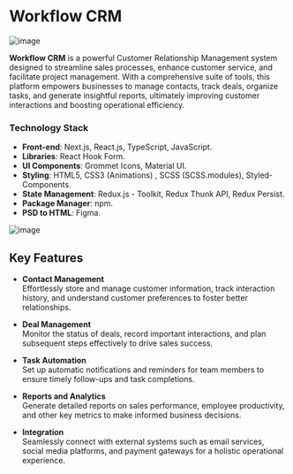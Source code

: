 # Workflow CRM

![image](https://github.com/user-attachments/assets/ab7a1b36-a32d-40e5-ae2d-b0a0170256b2)


**Workflow CRM** is a powerful Customer Relationship Management system designed to streamline sales processes, enhance customer service, and facilitate project management. With a comprehensive suite of tools, this platform empowers businesses to manage contacts, track deals, organize tasks, and generate insightful reports, ultimately improving customer interactions and boosting operational efficiency.

### Technology Stack

- **Front-end**: Next.js, React.js, TypeScript, JavaScript.
- **Libraries**: React Hook Form.
- **UI Components**: Grommet Icons, Material UI.
- **Styling**: HTML5, CSS3 (Animations) , SCSS (SCSS.modules), Styled-Components.
- **State Management**: Redux.js - Toolkit, Redux Thunk API, Redux Persist.
- **Package Manager**: npm.
- **PSD to HTML**: Figma.

![image](https://github.com/user-attachments/assets/20c8ec68-7a6f-4593-b8fe-fc8936e501e3)


## Key Features

- **Contact Management**  
  Effortlessly store and manage customer information, track interaction history, and understand customer preferences to foster better relationships.

- **Deal Management**  
  Monitor the status of deals, record important interactions, and plan subsequent steps effectively to drive sales success.

- **Task Automation**  
  Set up automatic notifications and reminders for team members to ensure timely follow-ups and task completions.

- **Reports and Analytics**  
  Generate detailed reports on sales performance, employee productivity, and other key metrics to make informed business decisions.

- **Integration**  
  Seamlessly connect with external systems such as email services, social media platforms, and payment gateways for a holistic operational experience.
